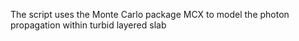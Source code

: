 The script uses the Monte Carlo package MCX to model the photon propagation within turbid layered slab
